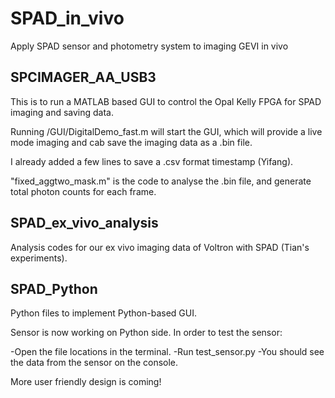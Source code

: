 # SPAD_in_vivo
Apply SPAD sensor and photometry system to imaging GEVI in vivo
## SPCIMAGER_AA_USB3
This is to run a MATLAB based GUI to control the Opal Kelly FPGA for SPAD imaging and saving data.

Running /GUI/DigitalDemo_fast.m will start the GUI, which will provide a live mode imaging and cab save the imaging data as a .bin file.

I already added a few lines to save a .csv format timestamp (Yifang).

"fixed_aggtwo_mask.m" is the code to analyse the .bin file, and generate total photon counts for each frame.
## SPAD_ex_vivo_analysis
Analysis codes for our ex vivo imaging data of Voltron with SPAD (Tian's experiments).

## SPAD_Python

Python files to implement Python-based GUI. 

Sensor is now working on Python side. In order to test the sensor:

-Open the file locations in the terminal. 
-Run test_sensor.py 
-You should see the data from the sensor on the console. 

More user friendly design is coming! 
